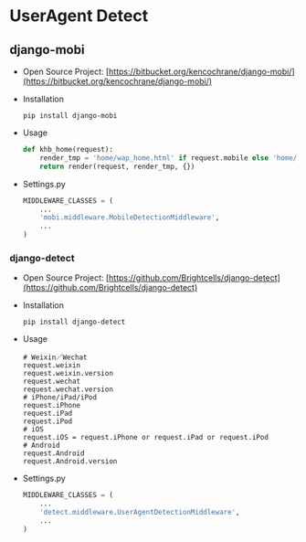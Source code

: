 # UserAgent Detect

## django-mobi

* Open Source Project: [https://bitbucket.org/kencochrane/django-mobi/](https://bitbucket.org/kencochrane/django-mobi/)

* Installation

  ```shell
  pip install django-mobi
  ```


* Usage

  ```python
  def khb_home(request):
      render_tmp = 'home/wap_home.html' if request.mobile else 'home/pc_home.html'
      return render(request, render_tmp, {})
  ```


* Settings.py

  ```python
  MIDDLEWARE_CLASSES = (
      ...
      'mobi.middleware.MobileDetectionMiddleware',
      ...
  )
  ```

### django-detect

* Open Source Project: [https://github.com/Brightcells/django-detect](https://github.com/Brightcells/django-detect)

* Installation

  ```shell
  pip install django-detect
  ```


* Usage

  ```
  # Weixin／Wechat
  request.weixin
  request.weixin.version
  request.wechat
  request.wechat.version
  # iPhone/iPad/iPod
  request.iPhone
  request.iPad
  request.iPod
  # iOS
  request.iOS = request.iPhone or request.iPad or request.iPod
  # Android
  request.Android
  request.Android.version
  ```


* Settings.py

  ```python
  MIDDLEWARE_CLASSES = (
      ...
      'detect.middleware.UserAgentDetectionMiddleware',
      ...
  )
  ```
